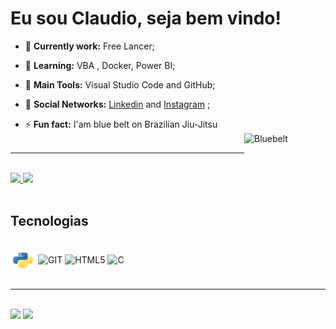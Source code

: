 # Eu sou Claudio, seja bem vindo!

- 🔭 **Currently work:** Free Lancer;

- 🌱 **Learning:** VBA , Docker, Power BI;

- 🎒 **Main Tools:** Visual Studio Code and GitHub;

- 🤔 **Social Networks:** [Linkedin](https://www.linkedin.com/in/clcostaf) and [Instagram](https://instagram.com/claudiogfez) ;

- ⚡ **Fun fact:** I'am blue belt on Brazilian Jiu-Jitsu   
<img align="right" height="130" width="130" src="https://upload.wikimedia.org/wikipedia/commons/thumb/7/72/BJJ_Blue_Belt.svg/1280px-BJJ_Blue_Belt.svg.png" alt="Bluebelt"><br>
 ---
 <br>
 <div>
  <a href="https://github.com/clcosta">
  <img height="180" src="https://github-readme-stats.vercel.app/api?username=clcosta&show_icons=true&theme=monokai&include_all_commits=true&count_private=true"/>
  <img height="180" src="https://github-readme-stats.vercel.app/api/top-langs/?username=clcosta&layout=compact&langs_count=7&theme=monokai"/>
</div></a>   
<br>

## Tecnologias   
<div style="display: inline_block"><br>
  <img align="center" alt="Python" height="30" width="40" src="https://raw.githubusercontent.com/devicons/devicon/master/icons/python/python-original.svg">
  <img align="center" alt="GIT" height="30" width="40" src="https://cdn.jsdelivr.net/gh/devicons/devicon/icons/git/git-original.svg">
  <img align="center" alt="HTML5" height="30" width="40" src="https://cdn.jsdelivr.net/gh/devicons/devicon/icons/html5/html5-original.svg">
  <img align="center" alt="C" height="30" width="40" src="https://cdn.jsdelivr.net/gh/devicons/devicon/icons/c/c-original.svg">
</div>
<br>

---

<br>
<div> 
  <a href="https://instagram.com/claudiogfez" target="_blank"><img src="https://img.shields.io/badge/-Instagram-%23E4405F?style=for-the-badge&logo=instagram&logoColor=white" target="_blank"></a>
  <a href="https://www.linkedin.com/in/clcostaf" target="_blank"><img src="https://img.shields.io/badge/-LinkedIn-%230077B5?style=for-the-badge&logo=linkedin&logoColor=white" target="_blank"></a> 

</div>
